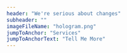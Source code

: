 ```yaml
---
header: "We're serious about changes"
subheader: ""
imageFileName: "hologram.png"
jumpToAnchor: "Services"
jumpToAnchorText: "Tell Me More"
---
```


